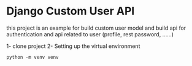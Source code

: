 # Django Custom User API

this project is an example for build custom user model and build api for authentication and api related to user (profile, rest password, ......)

1- clone project
2- Setting up the virtual environment

```
python -m venv venv
```